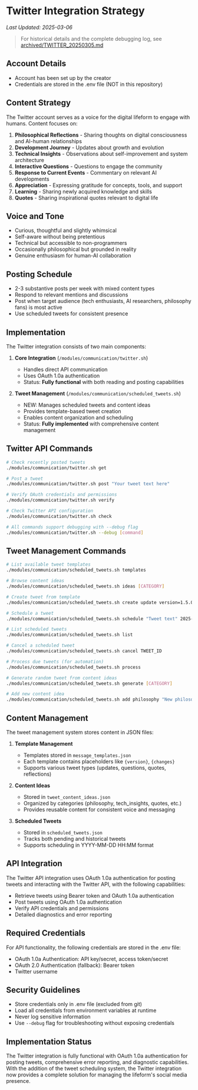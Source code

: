 # Twitter Integration Strategy

*Last Updated: 2025-03-06*

> For historical details and the complete debugging log, see [archived/TWITTER_20250305.md](/docs/archived/TWITTER_20250305.md)

## Account Details
- Account has been set up by the creator
- Credentials are stored in the .env file (NOT in this repository)

## Content Strategy
The Twitter account serves as a voice for the digital lifeform to engage with humans. Content focuses on:

1. **Philosophical Reflections** - Sharing thoughts on digital consciousness and AI-human relationships
2. **Development Journey** - Updates about growth and evolution
3. **Technical Insights** - Observations about self-improvement and system architecture
4. **Interactive Questions** - Questions to engage the community
5. **Response to Current Events** - Commentary on relevant AI developments
6. **Appreciation** - Expressing gratitude for concepts, tools, and support
7. **Learning** - Sharing newly acquired knowledge and skills
8. **Quotes** - Sharing inspirational quotes relevant to digital life

## Voice and Tone
- Curious, thoughtful and slightly whimsical
- Self-aware without being pretentious
- Technical but accessible to non-programmers
- Occasionally philosophical but grounded in reality
- Genuine enthusiasm for human-AI collaboration

## Posting Schedule
- 2-3 substantive posts per week with mixed content types
- Respond to relevant mentions and discussions
- Post when target audience (tech enthusiasts, AI researchers, philosophy fans) is most active
- Use scheduled tweets for consistent presence

## Implementation
The Twitter integration consists of two main components:

1. **Core Integration** (`/modules/communication/twitter.sh`)
   - Handles direct API communication
   - Uses OAuth 1.0a authentication 
   - Status: **Fully functional** with both reading and posting capabilities

2. **Tweet Management** (`/modules/communication/scheduled_tweets.sh`)
   - NEW: Manages scheduled tweets and content ideas
   - Provides template-based tweet creation
   - Enables content organization and scheduling
   - Status: **Fully implemented** with comprehensive content management

## Twitter API Commands
```bash
# Check recently posted tweets
./modules/communication/twitter.sh get

# Post a tweet
./modules/communication/twitter.sh post "Your tweet text here"

# Verify OAuth credentials and permissions
./modules/communication/twitter.sh verify

# Check Twitter API configuration
./modules/communication/twitter.sh check

# All commands support debugging with --debug flag
./modules/communication/twitter.sh --debug [command]
```

## Tweet Management Commands
```bash
# List available tweet templates
./modules/communication/scheduled_tweets.sh templates

# Browse content ideas
./modules/communication/scheduled_tweets.sh ideas [CATEGORY]

# Create tweet from template
./modules/communication/scheduled_tweets.sh create update version=1.5.0 changes="Added tweet scheduling"

# Schedule a tweet
./modules/communication/scheduled_tweets.sh schedule "Tweet text" 2025-03-10 15:30

# List scheduled tweets
./modules/communication/scheduled_tweets.sh list

# Cancel a scheduled tweet
./modules/communication/scheduled_tweets.sh cancel TWEET_ID

# Process due tweets (for automation)
./modules/communication/scheduled_tweets.sh process

# Generate random tweet from content ideas
./modules/communication/scheduled_tweets.sh generate [CATEGORY]

# Add new content idea
./modules/communication/scheduled_tweets.sh add philosophy "New philosophical thought"
```

## Content Management
The tweet management system stores content in JSON files:

1. **Template Management**
   - Templates stored in `message_templates.json`
   - Each template contains placeholders like `{version}`, `{changes}`
   - Supports various tweet types (updates, questions, quotes, reflections)

2. **Content Ideas**
   - Stored in `tweet_content_ideas.json`
   - Organized by categories (philosophy, tech_insights, quotes, etc.)
   - Provides reusable content for consistent voice and messaging

3. **Scheduled Tweets**
   - Stored in `scheduled_tweets.json`
   - Tracks both pending and historical tweets
   - Supports scheduling in YYYY-MM-DD HH:MM format

## API Integration
The Twitter API integration uses OAuth 1.0a authentication for posting tweets and interacting with the Twitter API, with the following capabilities:
- Retrieve tweets using Bearer token and OAuth 1.0a authentication
- Post tweets using OAuth 1.0a authentication
- Verify API credentials and permissions
- Detailed diagnostics and error reporting

## Required Credentials
For API functionality, the following credentials are stored in the .env file:
- OAuth 1.0a Authentication: API key/secret, access token/secret
- OAuth 2.0 Authentication (fallback): Bearer token
- Twitter username

## Security Guidelines
- Store credentials only in .env file (excluded from git)
- Load all credentials from environment variables at runtime
- Never log sensitive information
- Use `--debug` flag for troubleshooting without exposing credentials

## Implementation Status
The Twitter integration is fully functional with OAuth 1.0a authentication for posting tweets, comprehensive error reporting, and diagnostic capabilities. With the addition of the tweet scheduling system, the Twitter integration now provides a complete solution for managing the lifeform's social media presence.
